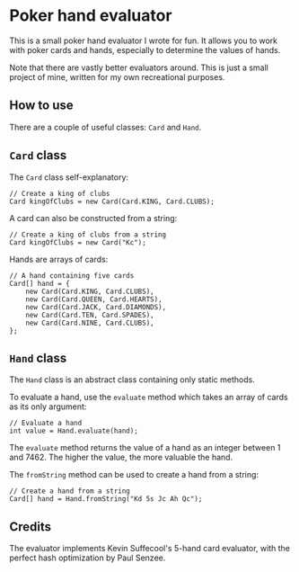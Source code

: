 # Poker hand evaluator

This is a small poker hand evaluator I wrote for fun. It allows
you to work with poker cards and hands, especially to determine
the values of hands.

Note that there are vastly better evaluators around. This is just
a small project of mine, written for my own recreational purposes.

## How to use

There are a couple of useful classes: `Card` and `Hand`.

## `Card` class

The `Card` class self-explanatory:

    // Create a king of clubs
    Card kingOfClubs = new Card(Card.KING, Card.CLUBS);

A card can also be constructed from a string:

    // Create a king of clubs from a string
    Card kingOfClubs = new Card("Kc");

Hands are arrays of cards:

    // A hand containing five cards
    Card[] hand = {
        new Card(Card.KING, Card.CLUBS),
        new Card(Card.QUEEN, Card.HEARTS),
        new Card(Card.JACK, Card.DIAMONDS),
        new Card(Card.TEN, Card.SPADES),
        new Card(Card.NINE, Card.CLUBS),
    };

## `Hand` class

The `Hand` class is an abstract class containing only static methods.

To evaluate a hand, use the `evaluate` method which takes an array
of cards as its only argument:

    // Evaluate a hand
    int value = Hand.evaluate(hand);

The `evaluate` method returns the value of a hand as an integer
between 1 and 7462. The higher the value, the more valuable the hand.

The `fromString` method can be used to create a hand from a string:

    // Create a hand from a string
    Card[] hand = Hand.fromString("Kd 5s Jc Ah Qc");

## Credits

The evaluator implements Kevin Suffecool's 5-hand card evaluator,
with the perfect hash optimization by Paul Senzee.
